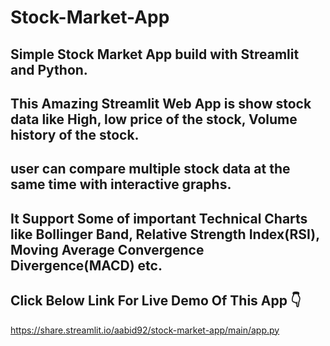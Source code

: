 # Stock-Market-App


## Simple Stock Market App build with Streamlit and Python.

## This Amazing Streamlit Web App is show stock data like High, low price of the stock, Volume history of the stock.

## user can compare multiple stock data at the same time with interactive graphs.

## It Support Some of important Technical Charts like Bollinger Band, Relative Strength Index(RSI), Moving Average Convergence Divergence(MACD) etc.

## Click Below Link For Live Demo Of This App 👇
https://share.streamlit.io/aabid92/stock-market-app/main/app.py
